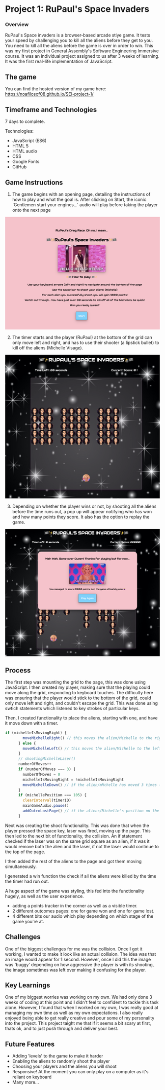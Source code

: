 # Project 1: RuPaul's Space Invaders
### Overview
RuPaul's Space invaders is a browser-based arcade stlye game. It tests your speed by challenging you to kill all the aliens before they get to you. You need to kill all the aliens before the game is over in order to win.
This was my first project in General Assembly's Software Engineering Immersive course. It was an individual project assigned to us after 3 weeks of learning. It was the first real-life implementation of JavaScript.

## The game
You can find the hosted version of my game here: https://noafilosof08.github.io/SEI-project-1/

## Timeframe and Technologies
7 days to complete.

Technologies:
- JavaScript (ES6)
- HTML 5
- HTML audio
- CSS
- Google Fonts
- GitHub

## Game Instructions
1. The game begins with an opening page, detailing the instructions of how to play and what the goal is. After clicking on Start, the iconic 'Gentlemen start your engines...' audio will play before taking the player onto the next page

![Start page](styles/Screenshots/Intro-page.png)

2. The timer starts and the player (RuPaul) at the bottom of the grid can only move left and right, and has to use their shooter (a lipstick bullet) to kill off the aliens (Michelle Visage).

![Game page](styles/Screenshots/Game-play.png)

3. Depending on whether the player wins or not, by shooting all the aliens before the time runs out, a pop up will appear notifying who has won and how many points they score. It also has the option to replay the game.

![Outcome page](styles/Screenshots/Game-over.png)

## Process
The first step was mounting the grid to the page, this was done using JavaScript. I then created my player, making sure that the playing could move along the grid, responding to keyboard touches. The difficulty here was ensuring that the player would stick to the bottom of the grid, could only move left and right, and couldn't escape the grid. This was done using swtich statements which listened to key strokes of particular keys.

Then, I created functionality to place the aliens, starting with one, and have it move down with a timer.

``` javascript
if (michelleIsMovingRight) {
        moveMichelleRight() // this moves the alien/Michelle to the right by 1 grid space
      } else {
        moveMichelleLeft() // this moves the alien/Michelle to the left by one grid space
      }
      // shootingMichelleLaser()
      numberOfMoves++
      if (numberOfMoves === 3) {
        numberOfMoves = 0
        michelleIsMovingRight = !michelleIsMovingRight
        moveMichelleDown() // if the alien/mMchelle has moved 3 times (to either the right or the left, then move the alien/Michelle down on the grid)
      }
      if (michellePosition === 105) {
        clearInterval(timerID)
        mainGameAudio.pause()
        addOutroLostPage() // if the aliens/Michelle's position on the gird is at 105, then stop the timer, and the audio, and add the game over page. This is because at the point the game will be over
      }
```

Next was creating the shoot functionality. This was done that when the player pressed the space key, laser was fired, moving up the page. This then led to the next bit of functionality, the collision. An if statement checked if the laser was on the same grid square as an alien, if it was it would remove both the alien and the laser, if not the laser would continue to the top of the page.

I then added the rest of the aliens to the page and got them moving simultaneously.

I generated a win function the check if all the aliens were killed by the time the timer had run out.

A huge aspect of the game was styling, this fed into the functionality hugely, as well as the user experience.
  - adding a points tracker in the corner as well as a visible timer.
  - 2 different outcomes pages: one for game won and one for game lost.
  - 4 different bits our audio which play depending on which stage of the game you're at.

## Challenges
One of the biggest challenges for me was the collision. Once I got it working, I wanted to make it look like an actual collision. The idea was that an image would appear for 1 second. However, once I did this the image was 'buggy' depending on how aggressive the player is with its shooting, the image sometimes was left over making it confusing for the player.

## Key Learnings
One of my biggest worries was working on my own. We had only done 3 weeks of coding at this point and I didn't feel to confident to tackle this task alone. However, I found that when I worked on my own, I was really good at managing my own time as well as my own expectations. I also really enjoyed being able to get really creative and pour some of my personality into the project. This project taight me that if it seems a bit scary at first, thats ok, and to just push through and deliver your best.

## Future Features
- Adding 'levels' to the game to make it harder
- Enabling the aliens to randomly shoot the player
- Choosing your players and the aliens you will shoot
- Responsive! At the moment you can only play on a computer as it's reliant on keyboard
- Many more...
